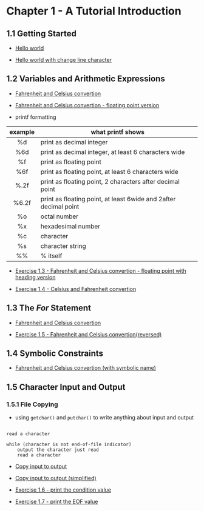 # Chapter 1 - A Tutorial Introduction

## 1.1 Getting Started

- [Hello world](./chapter01/01_01_hello_world.c)

- [Hello world with change line character](./chapter01/01_02_hello_world.c)

## 1.2 Variables and Arithmetic Expressions

- [Fahrenheit and Celsius convertion](./chapter01/01_03_F2C.c)

- [Fahrenheit and Celsius convertion - floating point version](./chapter01/01_04_F2C.c)

* printf formatting

| example | what printf shows                                                |
| :-----: | ---------------------------------------------------------------- |
|   %d    | print as decimal integer                                         |
|   %6d   | print as decimal integer, at least 6 characters wide             |
|   %f    | print as floating point                                          |
|   %6f   | print as floating point, at least 6 characters wide              |
|  %.2f   | print as floating point, 2 characters after decimal point        |
|  %6.2f  | print as floating point, at least 6wide and 2after decimal point |
|   %o    | octal number                                                     |
|   %x    | hexadesimal number                                               |
|   %c    | character                                                        |
|   %s    | character string                                                 |
|   %%    | % itself                                                         |

- [Exercise 1.3 - Fahrenheit and Celsius convertion - floating point with heading version](./chapter01/01_05_F2C.c)

- [Exercise 1.4 - Celsius and Fahrenheit convertion](./chapter01/01_06_C2F.c)

## 1.3 The **_For_** Statement

- [Fahrenheit and Celsius convertion](./chapter01/01_07_F2C.c)

- [Exercise 1.5 - Fahrenheit and Celsius convertion(reversed)](./chapter01/01_08_F2C.c)

## 1.4 Symbolic Constraints

- [Fahrenheit and Celsius convertion (with symbolic name)](./chapter01/01_08_F2C.c)

## 1.5 Character Input and Output

### 1.5.1 File Copying

- using `getchar()` and `putchar()` to write anything about input and output

```pseudocode

read a character

while (character is not end-of-file indicator)
    output the character just read
    read a character

```

- [Copy input to output](./chapter01/01_10_input2output.c)

- [Copy input to output (simplified)](./chapter01/01_11_input2output.c)

* [Exercise 1.6 - print the condition value](./chapter01/01_12_validateTF.c)

* [Exercise 1.7 - print the EOF value](./chapter01/01_13_EOF_value.c)
